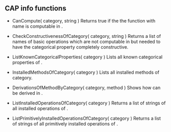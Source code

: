 ## CAP info functions

* CanCompute( category, string )
  Returns true if the the function with name <string> is computable in <category>.

* CheckConstructivenessOfCategory( category, string )
  Returns a list of names of basic operations which are not computable in <category> but
  needed to have the categorical property <string> completely constructive.

* ListKnownCategoricalProperties( category )
  Lists all known categorical properties of <category>.

* InstalledMethodsOfCategory( category )
  Lists all installed methods of category.

* DerivationsOfMethodByCategory( category, method )
  Shows how <method> can be derived in <category>.

* ListInstalledOperationsOfCategory( category )
  Returns a list of strings of all installed operations of <category>.

* ListPrimitivelyInstalledOperationsOfCategory( category )
  Returns a list of strings of all primitively installed operations of <category>.
